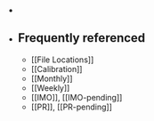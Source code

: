 -
- ## Frequently referenced
	- [[File Locations]]
	- [[Calibration]]
	- [[Monthly]]
	- [[Weekly]]
	- [[IMO]], [[IMO-pending]]
	- [[PR]], [[PR-pending]]